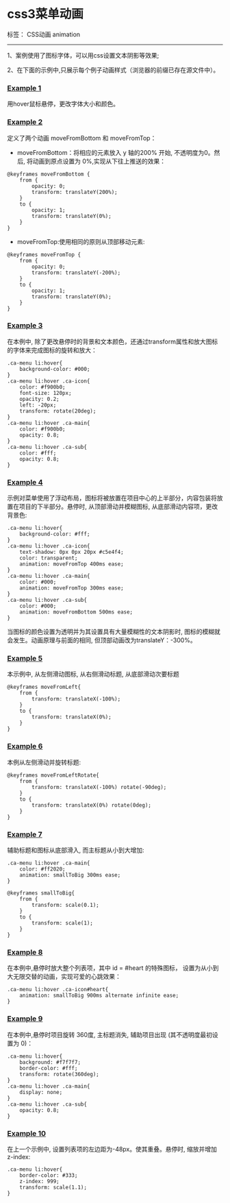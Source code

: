 ﻿# css3菜单动画

标签： CSS动画 animation

---

1、案例使用了图标字体，可以用css设置文本阴影等效果;

2、在下面的示例中,只展示每个例子动画样式（浏览器的前缀已存在源文件中）。
### [Example 1][1]
用hover鼠标悬停，更改字体大小和颜色。

### [Example 2][2]
定义了两个动画 moveFromBottom 和 moveFromTop：

 - moveFromBottom：将相应的元素放入 y 轴的200% 开始, 不透明度为0。然后, 将动画到原点设置为 0%,实现从下往上推送的效果：
```
@keyframes moveFromBottom {
    from {
        opacity: 0;
        transform: translateY(200%);
    }
    to {
        opacity: 1;
        transform: translateY(0%);
    }
}
```
 - moveFromTop:使用相同的原则从顶部移动元素:
```
@keyframes moveFromTop {
    from {
        opacity: 0;
        transform: translateY(-200%);
    }
    to {
        opacity: 1;
        transform: translateY(0%);
    }
}
```
### [Example 3][3]
在本例中, 除了更改悬停时的背景和文本颜色，还通过transform属性和放大图标的字体来完成图标的旋转和放大：
```
.ca-menu li:hover{
    background-color: #000;
}
.ca-menu li:hover .ca-icon{
    color: #f900b0;
    font-size: 120px;
    opacity: 0.2;
    left: -20px;
    transform: rotate(20deg);
}
.ca-menu li:hover .ca-main{
    color: #f900b0;
    opacity: 0.8;
}
.ca-menu li:hover .ca-sub{
    color: #fff;
    opacity: 0.8;
}
```
### [Example 4][4]
示例对菜单使用了浮动布局，图标将被放置在项目中心的上半部分，内容包装将放置在项目的下半部分。悬停时, 从顶部滑动并模糊图标,   从底部滑动内容项，更改背景色:
```
.ca-menu li:hover{
    background-color: #fff;
}
.ca-menu li:hover .ca-icon{
    text-shadow: 0px 0px 20px #c5e4f4;
    color: transparent;
    animation: moveFromTop 400ms ease;
}
.ca-menu li:hover .ca-main{
    color: #000;
    animation: moveFromTop 300ms ease;
}
.ca-menu li:hover .ca-sub{
    color: #000;
    animation: moveFromBottom 500ms ease;
}
```
当图标的颜色设置为透明并为其设置具有大量模糊性的文本阴影时, 图标的模糊就会发生。动画原理与前面的相同, 但顶部动画改为translateY：-300%。
### [Example 5][5]
本示例中, 从左侧滑动图标, 从右侧滑动标题, 从底部滑动次要标题
```
@keyframes moveFromLeft{
    from {
        transform: translateX(-100%);
    }
    to {
        transform: translateX(0%);
    }
}
```
### [Example 6][6]
本例从左侧滑动并旋转标题:
```
@keyframes moveFromLeftRotate{
    from {
        transform: translateX(-100%) rotate(-90deg);
    }
    to {
        transform: translateX(0%) rotate(0deg);
    }
}
```
### [Example 7][7]
辅助标题和图标从底部滑入, 而主标题从小到大增加:
```
.ca-menu li:hover .ca-main{
    color: #ff2020;
    animation: smallToBig 300ms ease;
}

@keyframes smallToBig{
    from {
        transform: scale(0.1);
    }
    to {
        transform: scale(1);
    }
}
```
### [Example 8][8]
在本例中,悬停时放大整个列表项，其中 id = #heart 的特殊图标， 设置为从小到大无限交替的动画，实现可爱的心跳效果：
```
.ca-menu li:hover .ca-icon#heart{
    animation: smallToBig 900ms alternate infinite ease;
}
```
### [Example 9][9]
在本例中,悬停时项目旋转 360度, 主标题消失, 辅助项目出现 (其不透明度最初设置为 0)：
```
.ca-menu li:hover{
    background: #f7f7f7;
    border-color: #fff;
    transform: rotate(360deg);
}
.ca-menu li:hover .ca-main{
    display: none;
}
.ca-menu li:hover .ca-sub{
    opacity: 0.8;
}
```
### [Example 10][10]
在上一个示例中, 设置列表项的左边距为-48px。使其重叠。悬停时, 缩放并增加 z-index:
```
.ca-menu li:hover{
    border-color: #333;
    z-index: 999;
    transform: scale(1.1);
}
```


  [1]: https://github.com/liva92/CSS3/blob/master/CSS3_menu_demo/index.html
  [2]: https://github.com/liva92/CSS3/blob/master/CSS3_menu_demo/index2.html
  [3]: https://github.com/liva92/CSS3/blob/master/CSS3_menu_demo/index3.html
  [4]: https://github.com/liva92/CSS3/blob/master/CSS3_menu_demo/index4.html
  [5]: https://github.com/liva92/CSS3/blob/master/CSS3_menu_demo/index5.html
  [6]: https://github.com/liva92/CSS3/blob/master/CSS3_menu_demo/index6.html
  [7]: https://github.com/liva92/CSS3/blob/master/CSS3_menu_demo/index7.html
  [8]: https://github.com/liva92/CSS3/blob/master/CSS3_menu_demo/index8.html
  [9]: https://github.com/liva92/CSS3/blob/master/CSS3_menu_demo/index9.html
  [10]: https://github.com/liva92/CSS3/blob/master/CSS3_menu_demo/index10.html